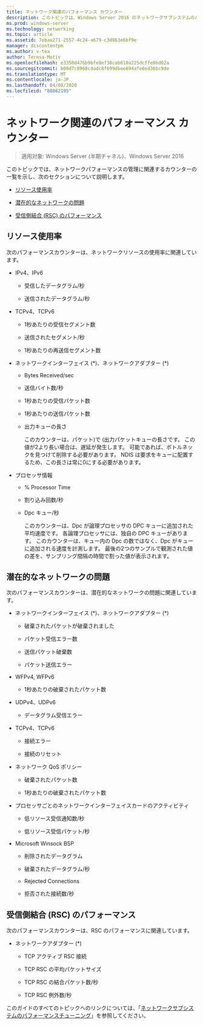 ```yaml
---
title: ネットワーク関連のパフォーマンス カウンター
description: このトピックは、Windows Server 2016 のネットワークサブシステムのパフォーマンスチューニングガイドに含まれています。
ms.prod: windows-server
ms.technology: networking
ms.topic: article
ms.assetid: 7ebaa271-2557-4c24-a679-c3d863e6bf9e
manager: dcscontentpm
ms.author: v-tea
author: Teresa-Motiv
ms.openlocfilehash: e3350d476b9bfe8ef38cab610a225dcffe0bd02a
ms.sourcegitcommit: b00d7c8968c4adc8f699dbee694afe6ed36bc9de
ms.translationtype: MT
ms.contentlocale: ja-JP
ms.lasthandoff: 04/08/2020
ms.locfileid: "80862195"
---
```

# <a name="network-related-performance-counters"></a>ネットワーク関連のパフォーマンス カウンター

>適用対象: Windows Server (半期チャネル)、Windows Server 2016

このトピックでは、ネットワークパフォーマンスの管理に関連するカウンターの一覧を示し、次のセクションについて説明します。  
  
-   [リソース使用率](#bkmk_ru)  
  
-   [潜在的なネットワークの問題](#bkmk_np)  
  
-   [受信側結合 (RSC) のパフォーマンス](#bkmk_rsc)  
  
##  <a name="resource-utilization"></a><a name="bkmk_ru"></a>リソース使用率  

次のパフォーマンスカウンターは、ネットワークリソースの使用率に関連しています。  
  
- IPv4、IPv6  
  
  -   受信したデータグラム/秒  
  
  -   送信されたデータグラム/秒  
  
- TCPv4、TCPv6  
  
  -   1秒あたりの受信セグメント数  
  
  -   送信されたセグメント/秒  
  
  -   1秒あたりの再送信セグメント数  
  
- ネットワークインターフェイス (*)、ネットワークアダプター (\*)  
  
  - Bytes Received/sec  
  
  - 送信バイト数/秒  
  
  - 1秒あたりの受信パケット数  
  
  - 1秒あたりの送信パケット数  
  
  - 出力キューの長さ  
  
    このカウンターは、パケット\)で \(出力パケットキューの長さです。 この値が2より長い場合は、遅延が発生します。 可能であれば、ボトルネックを見つけて削除する必要があります。 NDIS は要求をキューに配置するため、この長さは常に0にする必要があります。  
  
- プロセッサ情報  
  
  - % Processor Time  
  
  - 割り込み回数/秒  
  
  - Dpc キュー/秒  
  
    このカウンターは、Dpc が論理プロセッサの DPC キューに追加された平均速度です。 各論理プロセッサには、独自の DPC キューがあります。 このカウンターは、キュー内の Dpc の数ではなく、Dpc がキューに追加される速度を計測します。 最後の2つのサンプルで観測された値の差を、サンプリング間隔の時間で割った値が表示されます。  
  
##  <a name="potential-network-problems"></a><a name="bkmk_np"></a>潜在的なネットワークの問題  

次のパフォーマンスカウンターは、潜在的なネットワークの問題に関連しています。  
  
-   ネットワークインターフェイス (*)、ネットワークアダプター (\*)  
  
    -   破棄されたパケットが破棄されました  
  
    -   パケット受信エラー数  
  
    -   送信パケット破棄数  
  
    -   パケット送信エラー  
  
-   WFPv4, WFPv6  
  
    -   1秒あたりの破棄されたパケット数

-   UDPv4、UDPv6

    -   データグラム受信エラー  
  
-   TCPv4、TCPv6  
  
    -   接続エラー  
  
    -   接続のリセット  
  
-   ネットワーク QoS ポリシー  
  
    -   破棄されたパケット数  
  
    -   1秒あたりの破棄されたパケット数  
  
-   プロセッサごとのネットワークインターフェイスカードのアクティビティ  
  
    -   低リソース受信通知数/秒  
  
    -   低リソース受信パケット/秒  
  
-   Microsoft Winsock BSP  
  
    -   削除されたデータグラム  
  
    -   破棄されたデータグラム/秒  
  
    -   Rejected Connections  
  
    -   拒否された接続数/秒  
  
##  <a name="receive-side-coalescing-rsc-performance"></a><a name="bkmk_rsc"></a>受信側結合 (RSC) のパフォーマンス  

次のパフォーマンスカウンターは、RSC のパフォーマンスに関連しています。  
  
-   ネットワークアダプター (*)  
  
    -   TCP アクティブ RSC 接続  
  
    -   TCP RSC の平均パケットサイズ  
  
    -   TCP RSC の結合パケット数/秒  
  
    -   TCP RSC 例外数/秒

このガイドのすべてのトピックへのリンクについては、「[ネットワークサブシステムのパフォーマンスチューニング](net-sub-performance-top.md)」を参照してください。